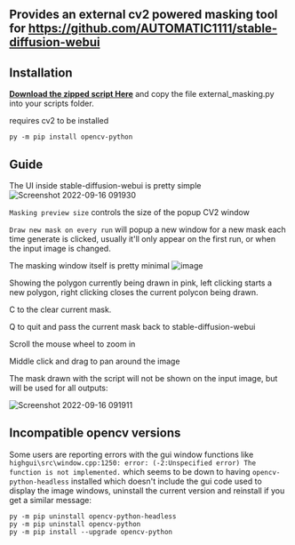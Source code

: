 ## Provides an external cv2 powered masking tool for https://github.com/AUTOMATIC1111/stable-diffusion-webui

## Installation
**[Download the zipped script Here](https://github.com/dfaker/stable-diffusion-webui-cv2-external-masking-script/archive/refs/heads/main.zip)**
and copy the file external_masking.py into your scripts folder.

requires cv2 to be installed

`py -m pip install opencv-python`

## Guide

The UI inside stable-diffusion-webui is pretty simple 
![Screenshot 2022-09-16 091930](https://user-images.githubusercontent.com/35278260/190592056-644c59db-907d-4cf1-ba85-0014eceea12a.jpg)

`Masking preview size` controls the size of the popup CV2 window

`Draw new mask on every run` will popup a new window for a new mask each time generate is clicked, usually it'll only appear on the first run, or when the input image is changed.

The masking window itself is pretty minimal
![image](https://user-images.githubusercontent.com/35278260/193962552-3dfa4d28-5899-4e3f-a589-362de5990636.png)

Showing the polygon currently being drawn in pink, left clicking starts a new polygon, right clicking closes the current polycon being drawn.

C to the clear current mask.

Q to quit and pass the current mask back to stable-diffusion-webui

Scroll the mouse wheel to zoom in

Middle click and drag to pan around the image

The mask drawn with the script will not be shown on the input image, but will be used for all outputs:

![Screenshot 2022-09-16 091911](https://user-images.githubusercontent.com/35278260/190593109-10d47736-428c-4c3f-841a-a964778fbec7.jpg)

## Incompatible opencv versions

Some users are reporting errors with the gui window functions like `highgui\src\window.cpp:1250: error: (-2:Unspecified error) The function is not implemented.` which seems to be down to having `opencv-python-headless` installed which doesn't include the gui code used to display the image windows, uninstall the current version and reinstall if you get a similar message:

```
py -m pip uninstall opencv-python-headless
py -m pip uninstall opencv-python
py -m pip install --upgrade opencv-python
```

